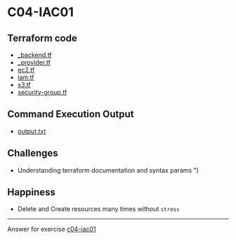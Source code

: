 # C04-IAC01

## Terraform code

- [\_backend.tf](_backend.tf)
- [\_provider.tf](_provider.tf)
- [ec2.tf](ec2.tf)
- [iam.tf](iam.tf)
- [s3.tf](s3.tf)
- [security-group.tf](security-group.tf)

## Command Execution Output

- [output.txt](output.txt)

## Challenges

- Understanding terraform documentation and syntax params ")

## Happiness

- Delete and Create resources many times without `stress`

---

Answer for exercise [c04-iac01](https://github.com/devopsacademyau/academy/blob/c41e824fb2a2c55e3a30b2371a87e3a7551b6741/classes/04class/exercises/c04-iac01/README.md)
